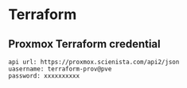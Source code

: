 # Terraform

## Proxmox Terraform credential
```
api url: https://proxmox.scienista.com/api2/json
uasername: terraform-prov@pve
password: xxxxxxxxxx
```